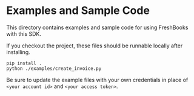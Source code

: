# Examples and Sample Code

This directory contains examples and sample code for using FreshBooks with this SDK.

If you checkout the project, these files should be runnable locally after installing.

```shell
pip install .
python ./examples/create_invoice.py
```

Be sure to update the example files with your own credentials in place of `<your account id>` and `<your access token>`.
